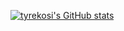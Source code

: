 [![tyrekosi's GitHub stats](https://github-readme-stats.vercel.app/api?username=tyrekosi)](https://github.com/tyrekosi/github-readme-stats)
